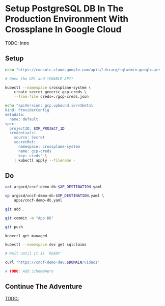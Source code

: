 # Setup PostgreSQL DB In The Production Environment With Crossplane In Google Cloud

TODO: Intro

## Setup

```bash
echo "https://console.cloud.google.com/apis/library/sqladmin.googleapis.com?project=$XP_PROJECT_ID"

# Open the URL and *ENABLE API*

kubectl --namespace crossplane-system \
    create secret generic gcp-creds \
    --from-file creds=./gcp-creds.json

echo "apiVersion: gcp.upbound.io/v1beta1
kind: ProviderConfig
metadata:
  name: default
spec:
  projectID: $XP_PROJECT_ID
  credentials:
    source: Secret
    secretRef:
      namespace: crossplane-system
      name: gcp-creds
      key: creds" \
    | kubectl apply --filename -
```

## Do

```bash
cat argocd/cncf-demo-db-$XP_DESTINATION.yaml

cp argocd/cncf-demo-db-$XP_DESTINATION.yaml \
    apps/cncf-demo-db.yaml

git add .

git commit -m "App DB"

git push

kubectl get managed

kubectl --namespace dev get sqlclaims

# Wait until it is `READY`

curl "https://cncf-demo-dev.$DOMAIN/videos"

# TODO: Add SchemaHero
```

## Continue The Adventure

[TODO:](TODO:)
